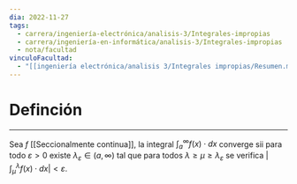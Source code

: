 ```yaml
---
dia: 2022-11-27
tags:
  - carrera/ingeniería-electrónica/analisis-3/Integrales-impropias
  - carrera/ingeniería-en-informática/analisis-3/Integrales-impropias
  - nota/facultad
vinculoFacultad:
  - "[[ingeniería electrónica/analisis 3/Integrales impropias/Resumen.md]]"
---
```

# Definción
---
Sea $f$ [[Seccionalmente continua]], la integral $\int_a^\infty f(x) \cdot dx$ converge sii para todo $\varepsilon > 0$ existe $\lambda_\varepsilon \in (a, \infty)$  tal que para todos $\lambda \ge \mu \ge \lambda_\varepsilon$ se verifica $\bigg\vert \int_\mu^\lambda f(x) \cdot dx \bigg \vert < \varepsilon$.